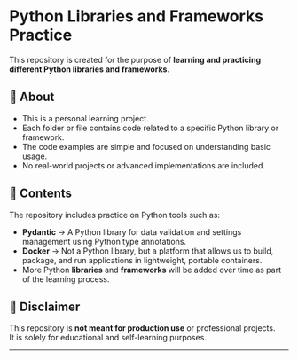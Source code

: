 # Python Libraries and Frameworks Practice

This repository is created for the purpose of **learning and practicing different Python libraries and frameworks**.

## 📘 About

- This is a personal learning project.  
- Each folder or file contains code related to a specific Python library or framework.  
- The code examples are simple and focused on understanding basic usage.  
- No real-world projects or advanced implementations are included.

## 📂 Contents

The repository includes practice on Python tools such as:

- **Pydantic** → A Python library for data validation and settings management using Python type annotations.  
- **Docker** → Not a Python library, but a platform that allows us to build, package, and run applications in lightweight, portable containers.  
- More Python **libraries** and **frameworks** will be added over time as part of the learning process.

## 🚫 Disclaimer

This repository is **not meant for production use** or professional projects.  
It is solely for educational and self-learning purposes.

---
